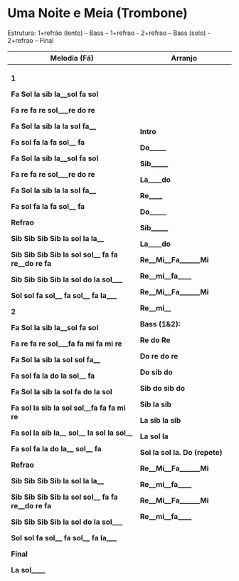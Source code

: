 # **Uma Noite e Meia (Trombone)**

Estrutura: 1+refrão (lento) – Bass – 1+refrao - 2+refrao – Bass (solo) -
2+refrao – Final

<table>
<colgroup>
<col style="width: 57%" />
<col style="width: 42%" />
</colgroup>
<thead>
<tr>
<th style="text-align: center;"><strong>Melodia (Fá)</strong></th>
<th style="text-align: center;"><strong>Arranjo</strong></th>
</tr>
<tr>
<th style="text-align: left;"><p><strong>1</strong></p>
<p>Fa Sol la sib la__sol fa sol</p>
<p>Fa re fa re sol___re do re</p>
<p>Fa Sol la sib la la sol fa__</p>
<p>Fa sol fa la fa sol__ fa</p>
<p>Fa Sol la sib la__sol fa sol</p>
<p>Fa re fa re sol___re do re</p>
<p>Fa Sol la sib la la sol fa__</p>
<p>Fa sol fa la fa sol__ fa</p>
<p><strong>Refrao</strong></p>
<p>Sib Sib Sib Sib la sol la la__</p>
<p>Sib Sib Sib Sib la sol sol__ fa fa re__do re fa</p>
<p>Sib Sib Sib Sib la sol do la sol___</p>
<p>Sol sol fa sol__ fa sol__ fa la___</p>
<p><strong>2</strong></p>
<p>Fa Sol la sib la__sol fa sol</p>
<p>Fa re fa re sol___fa fa mi fa mi re</p>
<p>Fa Sol la sib la sol sol fa__</p>
<p>Fa sol fa la do la sol__ fa</p>
<p>Fa Sol la sib la sol fa do la sol</p>
<p>Fa sol la sib la sol sol__fa fa fa mi re</p>
<p>Fa sol la sib la__ sol__ la sol la sol__</p>
<p>Fa sol fa la do la__ sol__ fa</p>
<p><strong>Refrao</strong></p>
<p>Sib Sib Sib Sib la sol la la__</p>
<p>Sib Sib Sib Sib la sol sol__ fa fa re__do re fa</p>
<p>Sib Sib Sib Sib la sol do la sol___</p>
<p>Sol sol fa sol__ fa sol__ fa la___</p>
<p><strong>Final</strong></p>
<p>La sol____</p></th>
<th style="text-align: left;"><p><strong>Intro</strong></p>
<p>Do_____</p>
<p>Sib_____</p>
<p>La____do</p>
<p>Re____</p>
<p>Do_____</p>
<p>Sib_____</p>
<p>La____do</p>
<p>Re__Mi__Fa______Mi</p>
<p>Re__mi__fa____</p>
<p>Re__Mi__Fa______Mi</p>
<p>Re__mi__</p>
<p><strong>Bass (1&amp;2):</strong></p>
<p>Re do Re</p>
<p>Do re do re</p>
<p>Do sib do</p>
<p>Sib do sib do</p>
<p>Sib la sib</p>
<p>La sib la sib</p>
<p>La sol la</p>
<p>Sol la sol la. Do (repete)</p>
<p>Re__Mi__Fa______Mi</p>
<p>Re__mi__fa____</p>
<p>Re__Mi__Fa______Mi</p>
<p>Re__mi__fa____</p></th>
</tr>
</thead>
<tbody>
</tbody>
</table>